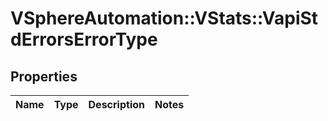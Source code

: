 # VSphereAutomation::VStats::VapiStdErrorsErrorType

## Properties
Name | Type | Description | Notes
------------ | ------------- | ------------- | -------------


